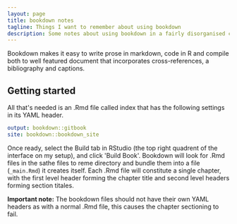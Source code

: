 ```yaml
---
layout: page
title: bookdown notes
tagline: Things I want to remember about using bookdown
description: Some notes about using bookdown in a fairly disorganised collection
---
```


Bookdown makes it easy to write prose in markdown, code in R and compile both to well featured document that incorporates cross-references, a bibliography and captions.

## Getting started
All that's needed is an .Rmd file called index that has the following settings in its YAML header. 

```YAML
output: bookdown::gitbook
site: bookdown::bookdown_site
```

Once ready, select the Build tab in RStudio (the top right quadrent of the interface on my setup), and click 'Build Book'.
Bookdown will look for .Rmd files in the sathe files to reme directory and bundle them into a file (`_main.Rmd`) it creates itself. 
Each .Rmd file will constitute a single chapter, with the first level header forming the chapter title and second level headers forming section titales.

**Important note:** The bookdown files should not have their own YAML headers as with a normal .Rmd file, this causes the chapter sectioning to fail. 